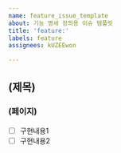 ```yaml
---
name: feature_issue_template
about: 기능 명세 정의용 이슈 템플릿
title: 'feature:'
labels: feature
assignees: kUZEEwon

---
```


## (제목)
### (페이지)
- [ ] 구현내용1
- [ ] 구현내용2
